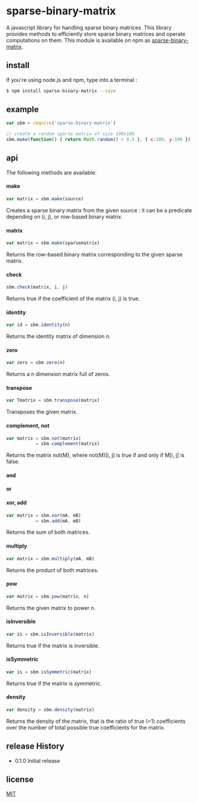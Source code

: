 # sparse-binary-matrix
A javascript library for handling sparse binary matrices. This library provides methods to efficiently store sparse binary matrices and
operate computations on them.
This module is available on npm as [sparse-binary-matrix](https://www.npmjs.com/package/sparse-binary-matrix).

## install
If you're using node.js and npm, type into a terminal :
```sh
$ npm install sparse-binary-matrix --save
```

## example
```js
var sbm = require('sparse-binary-matrix')

// create a random sparse matrix of size 100x100
sbm.make(function() { return Math.random() > 0.5 }, { x:100, y:100 })
```

## api

The following methods are available:

#### make
```js
var matrix = sbm.make(source)
```
Creates a sparse binary matrix from the given source : it can be a predicate
depending on (i, j), or row-based binary matrix.

#### matrix
```js
var matrix = sbm.make(sparsematrix)
```
Returns the row-based binary matrix corresponding to the given sparse matrix.

#### check
```js
sbm.check(matrix, i, j)
```
Returns true if the coefficient of the matrix (i, j) is true.

#### identity
```js
var id = sbm.identity(n)
```
Returns the identity matrix of dimension n.

#### zero
```js
var zero = sbm.zero(n)
```
Returns a n dimension matrix full of zeros.

#### transpose
```js
var Tmatrix = sbm.transpose(matrix)
```
Transposes the given matrix.

#### complement, not
```js
var matrix = sbm.not(matrix)
           = sbm.complement(matrix)
```
Returns the matrix not(M), where not(M)[i, j] is true if and only if M[i, j]
is false.

#### and

#### or

#### xor, add
```js
var matrix = sbm.xor(mA, mB)
           = sbm.add(mA, mB)
```
Returns the sum of both matrices.

#### multiply
```js
var matrix = sbm.multiply(mA, mB)
```
Returns the product of both matrices.

#### pow
```js
var matrix = sbm.pow(matrix, n)
```
Returns the given matrix to power n.

#### isInversible
```js
var is = sbm.isInversible(matrix)
```
Returns true if the matrix is inversible.

#### isSymmetric
```js
var is = sbm.isSymmetric(matrix)
```
Returns true if the matrix is symmetric.


#### density
```js
var density = sbm.density(matrix)
```
Returns the density of the matrix, that is the ratio of true (=1) coefficients over the number of total possible true coefficients for the matrix.


## release History

* 0.1.0 Initial release

## license
[MIT](http://opensource.org/licenses/MIT)

